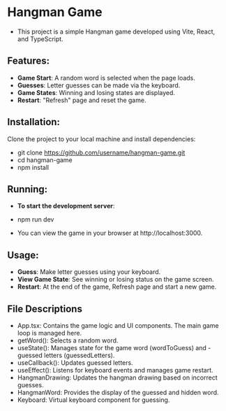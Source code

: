 # Hangman Game
 
- This project is a simple Hangman game developed using Vite, React, and TypeScript.
 
## Features:
 
- **Game Start**: A random word is selected when the page loads.
- **Guesses**: Letter guesses can be made via the keyboard.
- **Game States**: Winning and losing states are displayed.
- **Restart**: "Refresh" page and reset the game.

## Installation:
 
Clone the project to your local machine and install dependencies:
 
-  git clone https://github.com/username/hangman-game.git
- cd hangman-game
- npm install
 
## Running:
 
- **To start the development server**:
 
- npm run dev
 
- You can view the game in your browser at http://localhost:3000.
 
## Usage:
 
- **Guess**: Make letter guesses using your keyboard.
- **View Game State**: See winning or losing status on the game screen.
- **Restart**: At the end of the game, Refresh page and start a new game.
 
 
## File Descriptions
 
- App.tsx: Contains the game logic and UI components. The main game loop is managed here.
- getWord(): Selects a random word.
- useState(): Manages state for the game word (wordToGuess) and - guessed letters (guessedLetters).
- useCallback(): Updates guessed letters.
- useEffect(): Listens for keyboard events and manages game restart.
- HangmanDrawing: Updates the hangman drawing based on incorrect guesses.
- HangmanWord: Provides the display of the guessed and hidden word.
- Keyboard: Virtual keyboard component for guessing.
